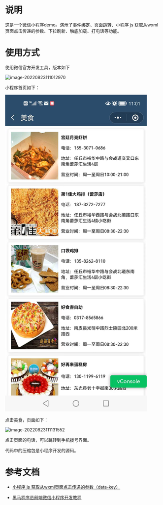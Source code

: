 # 说明

这是一个微信小程序demo。演示了事件绑定、页面跳转、小程序 js 获取从wxml 页面点击传递的参数、下拉刷新、触底加载、打电话等功能。

# 使用方式

使用微信官方开发工具，版本如下

![image-20220823111012970](C:\Users\hqh20\AppData\Roaming\Typora\typora-user-images\image-20220823111012970.png)

小程序首页如下：

![image-20220823111052016](微信图片_20220823111635.jpg)



点击美食，页面如下：

![image-20220823111131552](C:\Users\hqh20\AppData\Roaming\Typora\typora-user-images\image-20220823111131552.png)

点击页面的电话，可以跳转到手机拨号界面。

代码中的压缩包是小程序开发的源码。





# 参考文档

* [小程序 js 获取从wxml页面点击传递的参数（data-key）](https://www.cnblogs.com/obge/p/13890258.html)

* [黑马程序员前端微信小程序开发教程](https://www.bilibili.com/video/BV1834y1676P?p=52&vd_source=2878cbece52fc3431df4c7c4b77a8884)

